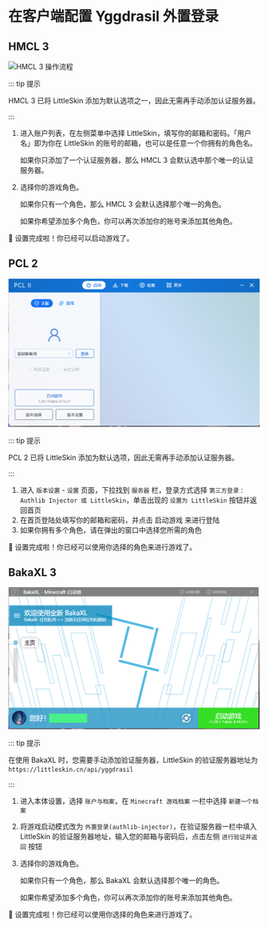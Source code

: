 # 在客户端配置 Yggdrasil 外置登录

## HMCL 3

![HMCL 3 操作流程](./assets/hmcl-3-5-5.webp)

::: tip 提示

HMCL 3 已将 LittleSkin 添加为默认选项之一，因此无需再手动添加认证服务器。

:::

1. 进入账户列表，在左侧菜单中选择 LittleSkin，填写你的邮箱和密码。「用户名」即为你在 LittleSkin 的账号的邮箱，也可以是任意一个你拥有的角色名。

    如果你只添加了一个认证服务器，那么 HMCL 3 会默认选中那个唯一的认证服务器。

2. 选择你的游戏角色。

    如果你只有一个角色，那么 HMCL 3 会默认选择那个唯一的角色。

    如果你希望添加多个角色，你可以再次添加你的账号来添加其他角色。

:tada: 设置完成啦！你已经可以启动游戏了。

## PCL 2

![PCL 2 操作流程](./assets/PCL2-2-6-14.webp)

::: tip 提示

PCL 2 已将 LittleSkin 添加为默认选项，因此无需再手动添加认证服务器。

:::

1. 进入 `版本设置` - `设置` 页面，下拉找到 `服务器` 栏，登录方式选择 `第三方登录：Authlib Injector 或 LittleSkin`，单击出现的 `设置为 LittleSkin` 按钮并返回首页
2. 在首页登陆处填写你的邮箱和密码，并点击 启动游戏 来进行登陆
3. 如果你拥有多个角色，请在弹出的窗口中选择您所需的角色
   
:tada: 设置完成啦！你已经可以使用你选择的角色来进行游戏了。


## BakaXL 3

![BakaXL 3 操作流程](./assets/BakaXL3-5-0-0.webp)

::: tip 提示

在使用 BakaXL 时，您需要手动添加验证服务器，LittleSkin 的验证服务器地址为 `https://littleskin.cn/api/yggdrasil`

:::

1. 进入本体设置，选择 `账户与档案`，在 `Minecraft 游戏档案` 一栏中选择 `新建一个档案`
2. 将游戏启动模式改为 `外置登录(authlib-injector)`，在验证服务器一栏中填入 LittleSkin 的验证服务器地址，输入您的邮箱与密码后，点击左侧 `进行验证并返回` 按钮
3. 选择你的游戏角色。

    如果你只有一个角色，那么 BakaXL 会默认选择那个唯一的角色。

    如果你希望添加多个角色，你可以再次添加你的账号来添加其他角色。
    
:tada: 设置完成啦！你已经可以使用你选择的角色来进行游戏了。